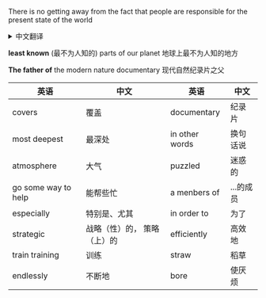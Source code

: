 There is no getting away from the fact that people are responsible for the present state of the world

<details>
	<summary>中文翻译</summary> 人们对世界的现状负有责任，这是无法回避的事实
</details>

**least known** (最不为人知的) parts of our planet 地球上最不为人知的地方

**The father of** the modern nature documentary 现代自然纪录片之父



| 英语                | 中文                        | 英语           | 中文      |
| ------------------- | --------------------------- | -------------- | --------- |
| covers              | 覆盖                        | documentary    | 纪录片    |
| most deepest        | 最深处                      | in other words | 换句话说  |
| atmosphere          | 大气                        | puzzled        | 迷惑的    |
| go some way to help | 能帮些忙                    | a menbers of   | ...的成员 |
| especially          | 特别是、尤其                | in order to    | 为了      |
| strategic           | 战略（性）的， 策略（上）的 | efficiently    | 高效地    |
| train training      | 训练                        | straw          | 稻草      |
| endlessly           | 不断地                      | bore           | 使厌烦    |

